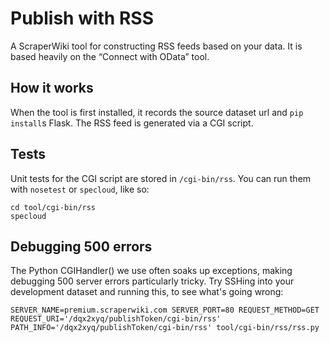 # Publish with RSS

A ScraperWiki tool for constructing RSS feeds based on your data. It is based heavily on the “Connect with OData” tool.

## How it works

When the tool is first installed, it records the source dataset url and `pip install`s Flask. The RSS feed is generated via a CGI script.

## Tests

Unit tests for the CGI script are stored in `/cgi-bin/rss`. You can run them with `nosetest` or `specloud`, like so:

```
cd tool/cgi-bin/rss
specloud
```

## Debugging 500 errors

The Python CGIHandler() we use often soaks up exceptions, making debugging 500 server errors particularly tricky. Try SSHing into your development dataset and running this, to see what's going wrong:

```
SERVER_NAME=premium.scraperwiki.com SERVER_PORT=80 REQUEST_METHOD=GET REQUEST_URI='/dqx2xyq/publishToken/cgi-bin/rss' PATH_INFO='/dqx2xyq/publishToken/cgi-bin/rss' tool/cgi-bin/rss/rss.py
```
